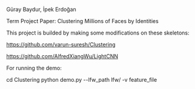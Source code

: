 Güray Baydur, İpek Erdoğan

Term Project Paper: Clustering Millions of Faces by Identities

This project is builded by making some modifications on these skeletons: 

https://github.com/varun-suresh/Clustering 

https://github.com/AlfredXiangWu/LightCNN

For running the demo: 

cd Clustering
python demo.py --lfw_path lfw/ -v feature_file
